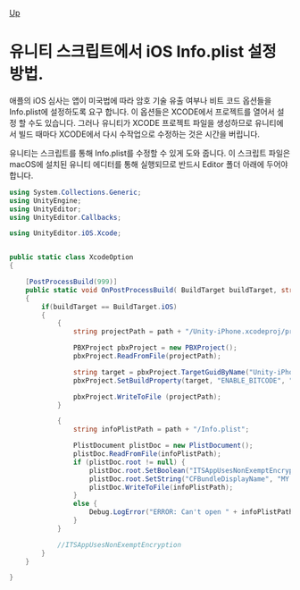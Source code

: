 [Up](index.md)

# 유니티 스크립트에서 iOS Info.plist 설정 방법.

애플의 iOS 심사는 앱이 미국법에 따라 암호 기술 유출 여부나 비트 코드 옵션들을 Info.plist에 설정하도록 요구 합니다. 이 옵션들은 XCODE에서 프로젝트를 열어서 설정 할 수도 있습니다. 그러나 유니티가 XCODE 프로젝트 파일을 생성하므로 유니티에서 빌드 때마다 XCODE에서 다시 수작업으로 수정하는 것은 시간을 버립니다.

유니티는 스크립트를 통해 Info.plist를 수정할 수 있게 도와 줍니다. 이 스크립트 파일은 macOS에 설치된 유니티 에디터를 통해 실행되므로 반드시 Editor 폴더 아래에 두어야 합니다.

```c#
using System.Collections.Generic;
using UnityEngine;
using UnityEditor;
using UnityEditor.Callbacks;

using UnityEditor.iOS.Xcode;


public static class XcodeOption
{

    [PostProcessBuild(999)]
    public static void OnPostProcessBuild( BuildTarget buildTarget, string path)
    {
        if(buildTarget == BuildTarget.iOS)
        {
            {
                string projectPath = path + "/Unity-iPhone.xcodeproj/project.pbxproj";

                PBXProject pbxProject = new PBXProject();
                pbxProject.ReadFromFile(projectPath);

                string target = pbxProject.TargetGuidByName("Unity-iPhone");            
                pbxProject.SetBuildProperty(target, "ENABLE_BITCODE", "NO");

                pbxProject.WriteToFile (projectPath);
            }

            {
                string infoPlistPath = path + "/Info.plist";

                PlistDocument plistDoc = new PlistDocument();
                plistDoc.ReadFromFile(infoPlistPath);
                if (plistDoc.root != null) {
                    plistDoc.root.SetBoolean("ITSAppUsesNonExemptEncryption", false);
                    plistDoc.root.SetString("CFBundleDisplayName", "MY APP NAME");
                    plistDoc.WriteToFile(infoPlistPath);
                }
                else {
                    Debug.LogError("ERROR: Can't open " + infoPlistPath);
                }
            }

            //ITSAppUsesNonExemptEncryption
        }
    }

}
```

